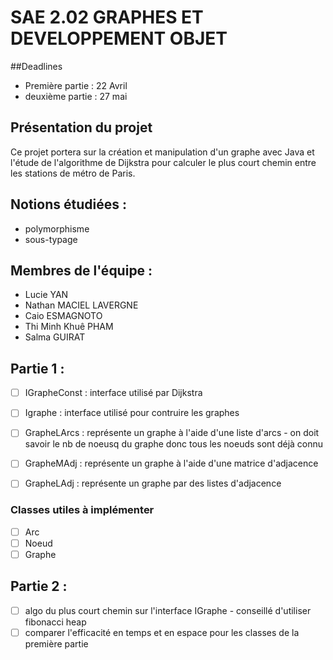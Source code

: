 # SAE 2.02 GRAPHES ET DEVELOPPEMENT OBJET

##Deadlines
- Première partie : 22 Avril
- deuxième partie : 27 mai

## Présentation du projet 
  Ce projet portera sur la création et manipulation d'un graphe avec Java et l'étude de l'algorithme de Dijkstra pour calculer le plus court chemin entre les stations de métro de Paris.

## Notions étudiées :
- polymorphisme
- sous-typage
  
## Membres de l'équipe :
- Lucie YAN
- Nathan MACIEL LAVERGNE
- Caio ESMAGNOTO
- Thi Minh Khuê PHAM
- Salma GUIRAT

## Partie 1 :
- [ ] IGrapheConst : interface utilisé par Dijkstra
- [ ] Igraphe : interface utilisé pour contruire les graphes
- [ ] GrapheLArcs : représente un graphe à l'aide d'une liste d'arcs
      - on doit savoir le nb de noeusq du graphe donc tous les noeuds sont déjà connu
- [ ] GrapheMAdj : représente un graphe à l'aide d'une matrice d'adjacence
- [ ] GrapheLAdj : représente un graphe par des listes d'adjacence


### Classes utiles à implémenter
- [ ] Arc
- [ ] Noeud
- [ ] Graphe

## Partie 2 :
- [ ] algo du plus court chemin sur l'interface IGraphe
      - conseillé d'utiliser fibonacci heap
- [ ] comparer l'efficacité en temps et en espace pour les classes de la première partie
